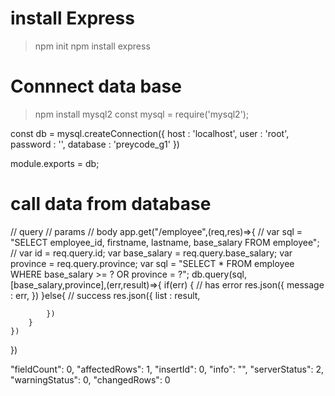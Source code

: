 # install Express
 > npm init
 > npm install express


 # Connnect data base
  > npm install mysql2
const mysql = require('mysql2');

const db = mysql.createConnection({
    host : 'localhost',
    user : 'root',
    password : '',
    database : 'preycode_g1'
})

module.exports = db;

# call data from database
// query
// params
// body
app.get("/employee",(req,res)=>{
    // var sql = "SELECT employee_id, firstname, lastname, base_salary FROM employee";
    // var id = req.query.id;
    var base_salary = req.query.base_salary;
    var province = req.query.province;
    var sql = "SELECT * FROM employee WHERE base_salary >= ? OR province = ?";
    db.query(sql,[base_salary,province],(err,result)=>{
        if(err) { // has error
            res.json({
                message : err,
            })
        }else{ // success
            res.json({
                list : result,
                
            })
        }
    })
})


"fieldCount": 0,
"affectedRows": 1,
"insertId": 0,
"info": "",
"serverStatus": 2,
"warningStatus": 0,
"changedRows": 0
